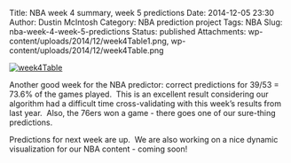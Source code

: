 Title: NBA week 4 summary, week 5 predictions
Date: 2014-12-05 23:30
Author: Dustin McIntosh
Category: NBA prediction project
Tags: NBA
Slug: nba-week-4-week-5-predictions
Status: published
Attachments: wp-content/uploads/2014/12/week4Table1.png, wp-content/uploads/2014/12/week4Table.png

[![week4Table]({static}/wp-content/uploads/2014/12/week4Table1.png)]({static}/wp-content/uploads/2014/12/week4Table1.png)

Another good week for the NBA predictor: correct predictions for 39/53 = 73.6% of the games played.  This is an excellent result considering our algorithm had a difficult time cross-validating with this week’s results from last year.  Also, the 76ers won a game - there goes one of our sure-thing predictions.

Predictions for next week are up.  We are also working on a nice dynamic visualization for our NBA content - coming soon!
